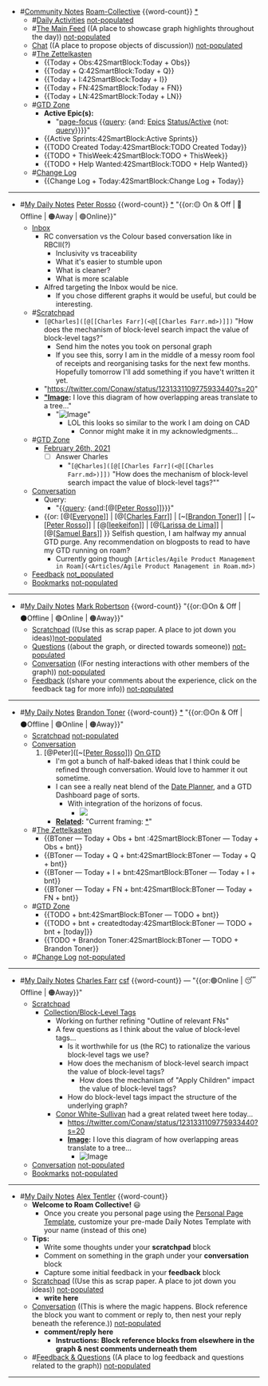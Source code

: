 - #[Community Notes](<Community Notes.md>) [Roam-Collective](<Roam-Collective.md>) {{word-count}} [*]([rc](<rc.md>)) 
    - #[Daily Activities](<Daily Activities.md>) [not-populated](<not-populated.md>)
    - #[The Main Feed](<The Main Feed.md>) ((A place to showcase graph highlights throughout the day)) [not-populated](<not-populated.md>) 
    - [Chat](<Chat.md>) ((A place to propose objects of discussion)) [not-populated](<not-populated.md>)
    - #[The Zettelkasten](<The Zettelkasten.md>)
        - {{Today + Obs:42SmartBlock:Today + Obs}}
        - {{Today + Q:42SmartBlock:Today + Q}}
        - {{Today + I:42SmartBlock:Today + I}}
        - {{Today + FN:42SmartBlock:Today + FN}}
        - {{Today + LN:42SmartBlock:Today + LN}}
    - #[GTD Zone](<GTD Zone.md>) 
        - **Active Epic(s):**
            - "[page-focus](<page-focus.md>) {{[query](<query.md>): {and: [Epics](<Epics.md>) [Status/Active](<Status/Active.md>) {not: [query](<query.md>)}}}}"
        - {{Active Sprints:42SmartBlock:Active Sprints}}
        - {{TODO Created Today:42SmartBlock:TODO Created Today}}
        - {{TODO + ThisWeek:42SmartBlock:TODO + ThisWeek}}
        - {{TODO + Help Wanted:42SmartBlock:TODO + Help Wanted}}
    - #[Change Log](<Change Log.md>)
        - {{Change Log + Today:42SmartBlock:Change Log + Today}}
- ---
- #[My Daily Notes](<My Daily Notes.md>) [Peter Rosso](<Peter Rosso.md>) {{word-count}} [*]([ptr](<ptr.md>))   "{{or:🟡 On & Off | 🚫 Offline | 🟠Away | 🟢Online}}"
    - [Inbox](<Inbox.md>) 
        - RC conversation vs the Colour based conversation like in RBCII(?)
            - Inclusivity vs traceability
            - What it's easier to stumble upon
            - What is cleaner?
            - What is more scalable
        - Alfred targeting the Inbox would be nice.
            - If you chose different graphs it would be useful, but could be interesting.
    - #[Scratchpad](<Scratchpad.md>) 
        - `[@Charles]([@[[Charles Farr](<@[[Charles Farr.md>)]])` "How does the mechanism of block-level search impact the value of block-level tags?"
            - Send him the notes you took on personal graph
            - If you see this, sorry I am in the middle of a messy room fool of receipts and reorganising tasks for the next few months. Hopefully tomorrow I'll add something if you have't written it yet.
        - "https://twitter.com/Conaw/status/1231331109775933440?s=20"
        - **["Image](<"Image.md>):** I love this diagram of how overlapping areas translate to a tree..."
            - "![Image](https://pbs.twimg.com/media/ERaRHhQVUAAmuiz?format=jpg&name=900x900)"
                - LOL this looks so similar to the work I am doing on CAD
                    - Connor might make it in my acknowledgments...
    - #[GTD Zone](<GTD Zone.md>) 
        - [February 26th, 2021](<February 26th, 2021.md>)
            - [ ] Answer Charles
                - "`[@Charles]([@[[Charles Farr](<@[[Charles Farr.md>)]])` "How does the mechanism of block-level search impact the value of block-level tags?""
    - [Conversation](<Conversation.md>)
        - Query:
            - "{{[query](<query.md>): {and:[@[[Peter Rosso](<@[[Peter Rosso.md>)]]}}}"
        - {{or: [@[[Everyone](<@[[Everyone.md>)]] | [@[[Charles Farr](<@[[Charles Farr.md>)]] | [~[[Brandon Toner](<~[[Brandon Toner.md>)]] | [~[[Peter Rosso](<~[[Peter Rosso.md>)]] | [@[[leekeifon](<@[[leekeifon.md>)]] | [@[[Larissa de Lima](<@[[Larissa de Lima.md>)]] | [@[[Samuel Bars](<@[[Samuel Bars.md>)]] }} Selfish question, I am halfway my annual GTD purge. Any recommendation on blogposts to read to have my GTD running on roam?
            - Currently going though `[Articles/Agile Product Management in Roam](<Articles/Agile Product Management in Roam.md>)`
    - [Feedback](<Feedback.md>) [not_populated](<not_populated.md>)
    - [Bookmarks](<Bookmarks.md>) [not-populated](<not-populated.md>)
- ---
- #[My Daily Notes](<My Daily Notes.md>) [Mark Robertson](<Mark Robertson.md>) {{word-count}} "{{or:🟡On & Off | ⚫️Offline | 🟢Online | 🟠Away}}"
    - [Scratchpad](<Scratchpad.md>) ((Use this as scrap paper. A place to jot down you ideas))[not-populated](<not-populated.md>)
    - [Questions](<Questions.md>) ((about the graph, or directed towards someone)) [not-populated](<not-populated.md>)
    - [Conversation](<Conversation.md>) ((For nesting interactions with other members of the graph)) [not-populated](<not-populated.md>)
    - [Feedback](<Feedback.md>) ((share your comments about the experience, click on the feedback tag for more info)) [not-populated](<not-populated.md>)
- ---
- #[My Daily Notes](<My Daily Notes.md>) [Brandon Toner](<Brandon Toner.md>) {{word-count}} [*]([bnt](<bnt.md>)) "{{or:🟡On & Off | ⚫️Offline | 🟢Online | 🟠Away}}"
    - [Scratchpad](<Scratchpad.md>) [not-populated](<not-populated.md>)
    - [Conversation](<Conversation.md>) 
        1. [@Peter]([~[[Peter Rosso](<~[[Peter Rosso.md>)]]) [On GTD](((9IjO0uID4)))
            - I'm got a bunch of half-baked ideas that I think could be refined through conversation. Would love to hammer it out sometime. 
            - I can see a really neat blend of the [Date Planner](<Date Planner.md>), and a GTD Dashboard page of sorts. 
                - With integration of the horizons of focus.
                    - ![](https://firebasestorage.googleapis.com/v0/b/firescript-577a2.appspot.com/o/imgs%2Fapp%2FRoam-Collective%2FIy_K29X4ZD.png?alt=media&token=48358f4f-e66b-45d7-9e37-51dca89b1658)
            - **[Related](<Related.md>):** "Current framing: [*]([Definitions](<Definitions.md>))"
    - #[The Zettelkasten](<The Zettelkasten.md>)
        - {{BToner — Today + Obs + bnt :42SmartBlock:BToner — Today + Obs + bnt}}
        - {{BToner — Today + Q + bnt:42SmartBlock:BToner — Today + Q + bnt}}
        - {{BToner — Today + I + bnt:42SmartBlock:BToner — Today + I + bnt}}
        - {{BToner — Today + FN + bnt:42SmartBlock:BToner — Today + FN + bnt}}
    - #[GTD Zone](<GTD Zone.md>)
        - {{TODO + bnt:42SmartBlock:BToner — TODO + bnt}}
        - {{TODO + bnt + createdtoday:42SmartBlock:BToner — TODO + bnt + [today]}}
        - {{TODO + Brandon Toner:42SmartBlock:BToner — TODO + Brandon Toner}}
    - #[Change Log](<Change Log.md>) [not-populated](<not-populated.md>)
- ---
- #[My Daily Notes](<My Daily Notes.md>) [Charles Farr](<Charles Farr.md>) [csf](<csf.md>) {{word-count}} — "{{or:🟢Online | 😴 Offline | 🟠Away}}"
    - [Scratchpad](<Scratchpad.md>)
        - [Collection/Block-Level Tags](<Collection/Block-Level Tags.md>)
            - Working on further refining "Outline of relevant FNs"
            - A few questions as I think about the value of block-level tags...
                - Is it worthwhile for us (the RC) to rationalize the various block-level tags we use?
                - How does the mechanism of block-level search impact the value of block-level tags?
                    - How does the mechanism of "Apply Children" impact the value of block-level tags?
                - How do block-level tags impact the structure of the underlying graph?
            - [Conor White-Sullivan](<Conor White-Sullivan.md>) had a great related tweet here today...
                - https://twitter.com/Conaw/status/1231331109775933440?s=20
                - **[Image](<Image.md>):** I love this diagram of how overlapping areas translate to a tree...
                    - ![Image](https://pbs.twimg.com/media/ERaRHhQVUAAmuiz?format=jpg&name=900x900)
    - [Conversation](<Conversation.md>) [not-populated](<not-populated.md>)
    - [Bookmarks](<Bookmarks.md>) [not-populated](<not-populated.md>)
- ---
- #[My Daily Notes](<My Daily Notes.md>) [Alex Tentler](<Alex Tentler.md>) {{word-count}}
    - **Welcome to Roam Collective!** 😃 
        - Once you create you personal page using the [Personal Page Template](((8BBipopP5))), customize your pre-made Daily Notes Template with your name (instead of this one)
    - **Tips:**
        - Write some thoughts under your **scratchpad** block
        - Comment on something in the graph under your **conversation** block
        - Capture some initial feedback in your **feedback** block
    - [Scratchpad](<Scratchpad.md>) ((Use this as scrap paper. A place to jot down you ideas)) [not-populated](<not-populated.md>)
        - __write here__
    - [Conversation](<Conversation.md>) ((This is where the magic happens. Block reference the block you want to comment or reply to, then nest your reply beneath the reference.)) [not-populated](<not-populated.md>)
        - __comment/reply here__
            - **Instructions:** __Block reference blocks from elsewhere in the graph & nest comments underneath them__
    - #[Feedback & Questions](<Feedback & Questions.md>) ((A place to log feedback and questions related to the graph)) [not-populated](<not-populated.md>)
- ---
